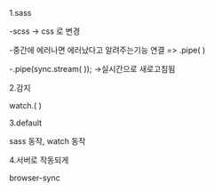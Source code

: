 1.sass

-scss -> css 로 변경

-중간에 에러나면 에러났다고 알려주는기능 연결 => .pipe( )

-.pipe(sync.stream( ));  ->실시간으로 새로고침됨

2.감지

watch.( )

3.default

sass 동작, watch 동작

4.서버로 작동되게

browser-sync